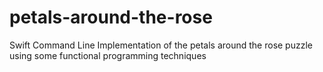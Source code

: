 # petals-around-the-rose
Swift Command Line Implementation of the petals around the rose puzzle using some functional programming techniques

